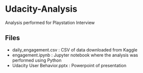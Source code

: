 # Udacity-Analysis
Analysis performed for Playstation Interview

## Files
- daily_engagement.csv : CSV of data downloaded from Kaggle
- engagement.ipynb : Jupyter notebook where the analysis was performed using Python
- Udacity User Behavior.pptx : Powerpoint of presentation
